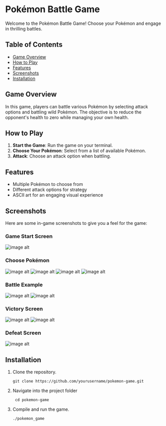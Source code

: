 # Pokémon Battle Game

Welcome to the Pokémon Battle Game! Choose your Pokémon and engage in thrilling battles. 

## Table of Contents
- [Game Overview](#game-overview)
- [How to Play](#how-to-play)
- [Features](#features)
- [Screenshots](#screenshots)
- [Installation](#installation)

## Game Overview

In this game, players can battle various Pokémon by selecting attack options and battling wild Pokémon. The objective is to reduce the opponent's health to zero while managing your own health.

## How to Play

1. **Start the Game**: Run the game on your terminal.
2. **Choose Your Pokémon**: Select from a list of available Pokémon.
3. **Attack**: Choose an attack option when battling.

## Features

- Multiple Pokémon to choose from
- Different attack options for strategy
- ASCII art for an engaging visual experience

## Screenshots

Here are some in-game screenshots to give you a feel for the game:

### Game Start Screen
![image alt](https://github.com/javyg62/Pokemon-Battle/blob/72f2c26a51943545551acf6dbf5b263955c57854/Images/Screenshot%201.png)

### Choose Pokémon

![image alt](https://github.com/javyg62/Pokemon-Battle/blob/5eedc375a44e3cbe70add054deb23ecb850ff027/Images/Screenshot%202.png)
![image alt](https://github.com/javyg62/Pokemon-Battle/blob/5eedc375a44e3cbe70add054deb23ecb850ff027/Images/Screenshot%203.png)
![image alt](https://github.com/javyg62/Pokemon-Battle/blob/a538742ba9dff0a1bbfa33e58462a68426ae348c/Images/Screenshot%206.png)
![image alt](https://github.com/javyg62/Pokemon-Battle/blob/a538742ba9dff0a1bbfa33e58462a68426ae348c/Images/Screenshot%207.png)

### Battle Example

![image alt](https://github.com/javyg62/Pokemon-Battle/blob/5eedc375a44e3cbe70add054deb23ecb850ff027/Images/Screenshot%204.png)
![image alt](https://github.com/javyg62/Pokemon-Battle/blob/5eedc375a44e3cbe70add054deb23ecb850ff027/Images/Screenshot%205.png)

### Victory Screen

![image alt](https://github.com/javyg62/Pokemon-Battle/blob/5eedc375a44e3cbe70add054deb23ecb850ff027/Images/Screenshot%208.png)
![image alt](https://github.com/javyg62/Pokemon-Battle/blob/5eedc375a44e3cbe70add054deb23ecb850ff027/Images/Screenshot%209.png)

### Defeat Screen

![image alt](https://github.com/javyg62/Pokemon-Battle/blob/5eedc375a44e3cbe70add054deb23ecb850ff027/Images/Screenshot%205.png)


## Installation

1. Clone the repository.
   
       git clone https://github.com/yourusername/pokemon-game.git
   
2. Navigate into the project folder

        cd pokemon-game

3. Compile and run the game.

       ./pokemon_game






